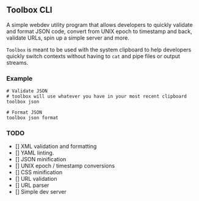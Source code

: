 ## Toolbox CLI

A simple webdev utility program that allows developers to quickly validate and format JSON code, convert from UNIX epoch to timestamp and back, validate URLs, spin up a simple server and more.

`Toolbox` is meant to be used with the system clipboard to help developers quickly switch contexts without having to `cat` and pipe files or output streams.

### Example

```shell
# Validate JSON
# toolbox will use whatever you have in your most recent clipboard
toolbox json 

# Format JSON
toolbox json format
```

### TODO

- [] XML validation and formatting
- [] YAML linting.
- [] JSON minification
- [] UNIX epoch / timestamp conversions
- [] CSS minification
- [] URL validation
- [] URL parser
- [] Simple dev server